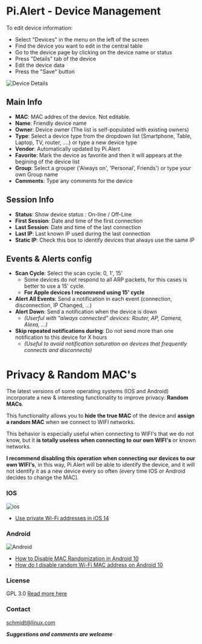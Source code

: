 # Pi.Alert - Device Management
<!--- --------------------------------------------------------------------- --->
To edit device information:
  - Select "Devices" in the menu on the left of the screen
  - Find the device you want to edit in the central table
  - Go to the device page by clicking on the device name or status
  - Press "Details" tab of the device
  - Edit the device data
  - Press the "Save" button


![Device Details][screen1]


## Main Info
  - **MAC**: MAC addres of the device. Not editable.
  - **Name**: Friendly device name
  - **Owner**: Device owner (The list is self-populated with existing owners)
  - **Type**: Select a device type from the dropdown list (Smartphone, Table,
      Laptop, TV, router, ....) or type a new device type
  - **Vendor**: Automatically updated by Pi.Alert
  - **Favorite**: Mark the device as favorite and then it will appears at the
      begining of the device list
  - **Group**: Select a grouper ('Always on', 'Personal', Friends') or type
      your own Group name
  - **Comments**: Type any comments for the device

## Session Info
  - **Status**: Show device status : On-line / Off-Line
  - **First Session**: Date and time of the first connection
  - **Last Session**: Date and time of the last connection
  - **Last IP**: Last known IP used during the last connection
  - **Static IP**: Check this box to identify devices that always use the
      same IP

## Events & Alerts config
  - **Scan Cycle**: Select the scan cycle: 0, 1', 15'
    - Some devices do not respond to all ARP packets, for this cases is better
      to use a 15' cycle.
    - **For Apple devices I recommend using 15' cycle**
  - **Alert All Events**: Send a notification in each event (connection,
      disconnection, IP Changed, ...)
  - **Alert Down**: Send a notification when the device is down
    - *(Userful with "always connected" devices: Router, AP, Camera, Alexa,
      ...)*
  - **Skip repeated notifications during**: Do not send more than one
      notification to this device for X hours
    - *(Useful to avoid notification saturation on devices that frequently
      connects and disconnects)*

# Privacy & Random MAC's
<!--- --------------------------------------------------------------------- --->

The latest versions of some operating systems (IOS and Android) incorporate a
new & interesting functionality to improve privacy: **Random MACs**.

This functionality allows you to **hide the true MAC** of the device and
**assign a random MAC** when we connect to WIFI networks.

This behavior is especially useful when connecting to WIFI's that we do not
know, but it **is totally useless when connecting to our own WIFI's** or known
networks.

**I recommend disabling this operation when connecting our devices to our own
WIFI's**, in this way, Pi.Alert will be able to identify the device, and it
will not identify it as a new device every so often (every time IOS or Android
decides to change the MAC).

### IOS
![ios][ios]

  - [Use private Wi-Fi addresses in iOS 14](https://support.apple.com/en-us/HT211227)

### Android
![Android][Android]

  - [How to Disable MAC Randomization in Android 10](https://support.boingo.com/s/article/How-to-Disable-MAC-Randomization-in-Android-10-Android-Q)
  - [How do I disable random Wi-Fi MAC address on Android 10](https://support.plume.com/hc/en-gb/articles/360052070714-How-do-I-disable-random-Wi-Fi-MAC-address-on-Android-10-)
  
### License
  GPL 3.0
  [Read more here](../LICENSE.txt)

### Contact
  schmidt@linux.com
  
  ***Suggestions and comments are welcome***


<!--- --------------------------------------------------------------------- --->
[main]:    ./img/1_devices.jpg           "Main screen"
[screen1]: ./img/2_1_device_details.jpg  "Screen 1"
[ios]:     https://9to5mac.com/wp-content/uploads/sites/6/2020/08/how-to-use-private-wifi-mac-address-iphone-ipad.png?resize=2048,1009 "ios"
[Android]: ./img/android_random_mac.jpg  "Android"

